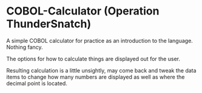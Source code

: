 # COBOL-Calculator (Operation ThunderSnatch)
A simple COBOL calculator for practice as an introduction to the language. Nothing fancy.

The options for how to calculate things are displayed out for the user. 

Resulting calculation is a little unsightly, may come back and tweak the data items to change how many numbers are displayed as well as where the decimal point is located.
